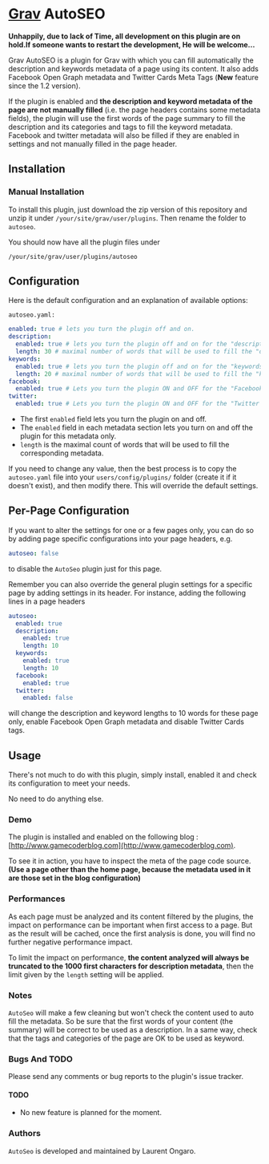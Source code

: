 # [Grav](http://getgrav.org) AutoSEO

**Unhappily, due to lack of Time, all development on this plugin are on hold.If someone wants to restart the development, He will be welcome...**

Grav AutoSEO is a plugin for Grav with which you can fill automatically the description and keywords metadata of a page using its content.
It also adds Facebook Open Graph metadata and Twitter Cards Meta Tags (**New** feature since the 1.2 version).

If the plugin is enabled and **the description and keyword metadata of the page are not manually filled** (i.e. the page headers contains some metadata fields),
the plugin will use the first words of the page summary to fill the description and its categories and tags to fill the keyword metadata.
Facebook and twitter metadata will also be filled if they are enabled in settings and not manually filled in the page header.

## Installation

### Manual Installation

To install this plugin, just download the zip version of this repository and unzip it under `/your/site/grav/user/plugins`. Then rename the folder to `autoseo`.

You should now have all the plugin files under

`/your/site/grav/user/plugins/autoseo`

## Configuration

Here is the default configuration and an explanation of available options:

`autoseo.yaml:`

```yaml
enabled: true # lets you turn the plugin off and on.
description:
  enabled: true # lets you turn the plugin off and on for the "description" metadata.
  length: 30 # maximal number of words that will be used to fill the "description" metadata.
keywords:
  enabled: true # lets you turn the plugin off and on for the "keywords" metadata.
  length: 20 # maximal number of words that will be used to fill the "keywords" metadata.
facebook:
  enabled: true # Lets you turn the plugin ON and OFF for the "Facebook Open Graph" metadata.
twitter:
  enabled: true # Lets you turn the plugin ON and OFF for the "Twitter Cards" metadata.
```

  * The first `enabled` field lets you turn the plugin on and off.
  * The `enabled` field in each metadata section lets you turn on and off the plugin for this metadata only.
  * `length` is the maximal count of words that will be used to fill the corresponding metadata.

If you need to change any value, then the best process is to copy the `autoseo.yaml` file into your `users/config/plugins/` folder (create it if it doesn't exist), and then modify there. This will override the default settings.

## Per-Page Configuration

If you want to alter the settings for one or a few pages only, you can do so by adding page specific configurations into your page headers, e.g.

```yaml
autoseo: false
```
to disable the `AutoSeo` plugin just for this page.

Remember you can also override the general plugin settings for a specific page by adding settings in its header. For instance, adding the following lines in a page headers

```yaml
autoseo:
  enabled: true
  description:
    enabled: true
    length: 10
  keywords:
    enabled: true
    length: 10
  facebook:
    enabled: true
  twitter:
    enabled: false
```

will change the description and keyword lengths to 10 words for these page only, enable Facebook Open Graph metadata and disable Twitter Cards tags.

## Usage

There's not much to do with this plugin, simply install, enabled it and check its configuration to meet your needs.

No need to do anything else.

### Demo

The plugin is installed and enabled on the following blog : [http://www.gamecoderblog.com](http://www.gamecoderblog.com).

To see it in action, you have to inspect the meta of the page code source.
**(Use a page other than the home page, because the metadata used in it are those set in the blog configuration)**

### Performances

As each page must be analyzed and its content filtered by the plugins, the impact on performance can be important when first access to a page.
But as the result will be cached, once the first analysis is done, you will find no further negative performance impact.

To limit the impact on performance, **the content analyzed will always be truncated to the 1000 first characters for description metadata**, then the limit given by the `length` setting will be applied.

### Notes

`AutoSeo` will make a few cleaning but won't check the content used to auto fill the metadata.
So be sure that the first words of your content (the summary) will be correct to be used as a description.
In a same way, check that the tags and categories of the page are OK to be used as keyword.

### Bugs And TODO

Please send any comments or bug reports to the plugin's issue tracker.

#### TODO

* No new feature is planned for the moment.

### Authors

`AutoSeo` is developed and maintained by Laurent Ongaro.
